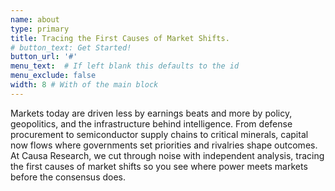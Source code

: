 ```yaml
---
name: about
type: primary
title: Tracing the First Causes of Market Shifts.
# button_text: Get Started!
button_url: '#'
menu_text:  # If left blank this defaults to the id
menu_exclude: false
width: 8 # With of the main block
---
```


Markets today are driven less by earnings beats and more by policy, geopolitics, and the infrastructure behind intelligence. From defense procurement to semiconductor supply chains to critical minerals, capital now flows where governments set priorities and rivalries shape outcomes. At Causa Research, we cut through noise with independent analysis, tracing the first causes of market shifts so you see where power meets markets before the consensus does.
